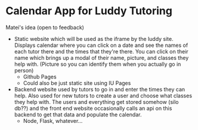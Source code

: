 # Calendar App for Luddy Tutoring

Matei's idea (open to feedback)
- Static website which will be used as the iframe by the luddy site. Displays calendar where you can click on a date and see the names of each tutor there and the times that they're there. You can click on their name which brings up a modal of their name, picture, and classes they help with. (Picture so you can identify them when you actually go in person)
	- Github Pages
	- Could also be just static site using IU Pages
- Backend website used by tutors to go in and enter the times they can help. Also used for new tutors to create a user and choose what classes they help with. The users and everything get stored somehow (silo db??) and the front end website occasionally calls an api on this backend to get that data and populate the calendar.
	- Node, Flask, whatever...
